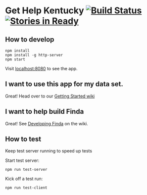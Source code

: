 # Get Help Kentucky [![Build Status](https://travis-ci.org/openlexington/finda.svg)](https://travis-ci.org/openlexington/finda) [![Stories in Ready](https://badge.waffle.io/openlexington/finda.svg?label=ready&title=Ready)](http://waffle.io/openlexington/finda)

## How to develop

    npm install
    npm install -g http-server
    npm start

Visit [localhost:8080](http://localhost:8080/) to see the app.

## I want to use this app for my data set.

Great! Head over to our [Getting Started wiki](https://github.com/codeforboston/finda/wiki/Getting-Started)

## I want to help build Finda

Great! See [Developing Finda](https://github.com/codeforboston/finda/wiki/Developing-Finda) on the wiki.

## How to test

Keep test server running to speed up tests

Start test server:

```
npm run test-server
```

Kick off a test run:

```
npm run test-client
```
